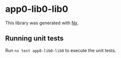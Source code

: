 # app0-lib0-lib0

This library was generated with [Nx](https://nx.dev).

## Running unit tests

Run `nx test app0-lib0-lib0` to execute the unit tests.
